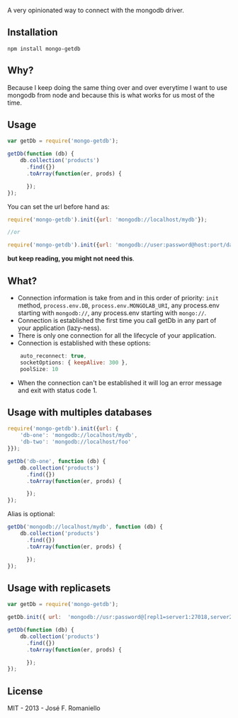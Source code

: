 A very opinionated way to connect with the mongodb driver.

## Installation

	npm install mongo-getdb

## Why?

Because I keep doing the same thing over and over everytime I want to use mongodb from node and because this is what works for us most of the time.

## Usage

~~~javascript
var getDb = require('mongo-getdb');

getDb(function (db) {
	db.collection('products')
	  .find({})
	  .toArray(function(er, prods) {

	  });
});
~~~

You can set the url before hand as:

~~~javascript
require('mongo-getdb').init({url: 'mongodb://localhost/mydb'});

//or

require('mongo-getdb').init({url: 'mongodb://user:password@host:port/database'});
~~~

__but keep reading, you might not need this__.

## What?

-  Connection information is take from and in this order of priority: ```init``` method, ```process.env.DB```, ```process.env.MONGOLAB_URI```, any process.env starting with ```mongodb://```, any process.env starting with ```mongo://```.
-  Connection is established the first time you call getDb in any part of your application (lazy-ness).
-  There is only one connection for all the lifecycle of your application.
-  Connection is established with these options:

~~~javascript
	auto_reconnect: true,
	socketOptions: { keepAlive: 300 },
	poolSize: 10
~~~

-  When the connection can't be established it will log an error message and exit with status code 1.

## Usage with multiples databases

~~~javascript
require('mongo-getdb').init({url: {
	'db-one': 'mongodb://localhost/mydb',
	'db-two': 'mongodb://localhost/foo'
}});

getDb('db-one', function (db) {
	db.collection('products')
	  .find({})
	  .toArray(function(er, prods) {

	  });
});
~~~

Alias is optional:

~~~javascript
getDb('mongodb://localhost/mydb', function (db) {
	db.collection('products')
	  .find({})
	  .toArray(function(er, prods) {

	  });
});
~~~


## Usage with replicasets

~~~javascript
var getDb = require('mongo-getdb');

getDb.init({ url:  'mongodb://usr:password@[repl1=server1:27018,server2:27017]/mydb' });

getDb(function (db) {
	db.collection('products')
	  .find({})
	  .toArray(function(er, prods) {

	  });
});
~~~


## License

MIT - 2013 - José F. Romaniello
